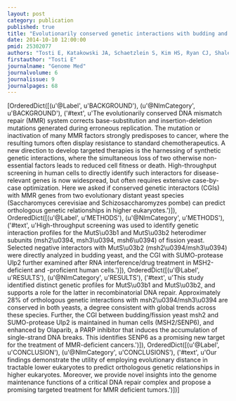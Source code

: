 ```yaml
---
layout: post
category: publication
published: true
title: "Evolutionarily conserved genetic interactions with budding and fission yeast MutS identify orthologous relationships in mismatch repair-deficient cancer cells."
date: 2014-10-10 12:00:00
pmid: 25302077
authors: "Tosti E, Katakowski JA, Schaetzlein S, Kim HS, Ryan CJ, Shales M, Roguev A, Krogan NJ, Palliser D, Keogh MC, Edelmann W"
firstauthor: "Tosti E"
journalname: "Genome Med"
journalvolume: 6
journalissue: 9
journalpages: 68
---
```


[OrderedDict([(u'@Label', u'BACKGROUND'), (u'@NlmCategory', u'BACKGROUND'), ('#text', u'The evolutionarily conserved DNA mismatch repair (MMR) system corrects base-substitution and insertion-deletion mutations generated during erroneous replication. The mutation or inactivation of many MMR factors strongly predisposes to cancer, where the resulting tumors often display resistance to standard chemotherapeutics. A new direction to develop targeted therapies is the harnessing of synthetic genetic interactions, where the simultaneous loss of two otherwise non-essential factors leads to reduced cell fitness or death. High-throughput screening in human cells to directly identify such interactors for disease-relevant genes is now widespread, but often requires extensive case-by-case optimization. Here we asked if conserved genetic interactors (CGIs) with MMR genes from two evolutionary distant yeast species (Saccharomyces cerevisiae and Schizosaccharomyzes pombe) can predict orthologous genetic relationships in higher eukaryotes.')]), OrderedDict([(u'@Label', u'METHODS'), (u'@NlmCategory', u'METHODS'), ('#text', u'High-throughput screening was used to identify genetic interaction profiles for the MutS\u03b1 and MutS\u03b2 heterodimer subunits (msh2\u0394, msh3\u0394, msh6\u0394) of fission yeast. Selected negative interactors with MutS\u03b2 (msh2\u0394/msh3\u0394) were directly analyzed in budding yeast, and the CGI with SUMO-protease Ulp2 further examined after RNA interference/drug treatment in MSH2-deficient and -proficient human cells.')]), OrderedDict([(u'@Label', u'RESULTS'), (u'@NlmCategory', u'RESULTS'), ('#text', u'This study identified distinct genetic profiles for MutS\u03b1 and MutS\u03b2, and supports a role for the latter in recombinatorial DNA repair. Approximately 28% of orthologous genetic interactions with msh2\u0394/msh3\u0394 are conserved in both yeasts, a degree consistent with global trends across these species. Further, the CGI between budding/fission yeast msh2 and SUMO-protease Ulp2 is maintained in human cells (MSH2/SENP6), and enhanced by Olaparib, a PARP inhibitor that induces the accumulation of single-strand DNA breaks. This identifies SENP6 as a promising new target for the treatment of MMR-deficient cancers.')]), OrderedDict([(u'@Label', u'CONCLUSION'), (u'@NlmCategory', u'CONCLUSIONS'), ('#text', u'Our findings demonstrate the utility of employing evolutionary distance in tractable lower eukaryotes to predict orthologous genetic relationships in higher eukaryotes. Moreover, we provide novel insights into the genome maintenance functions of a critical DNA repair complex and propose a promising targeted treatment for MMR deficient tumors.')])]

